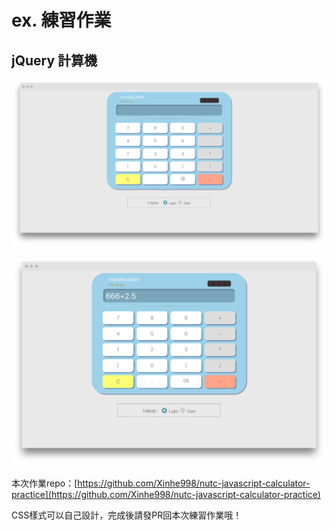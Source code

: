 # ex. 練習作業

## jQuery 計算機

![](../.gitbook/assets/screenshot-file-users-xinhe-project-frontend-tutorial-demo-jquery-20calcula-1544290200713.png)

![](../.gitbook/assets/screenshot-calculator-2.png)

本次作業repo：[https://github.com/Xinhe998/nutc-javascript-calculator-practice](https://github.com/Xinhe998/nutc-javascript-calculator-practice)

CSS樣式可以自己設計，完成後請發PR回本次練習作業哦！

